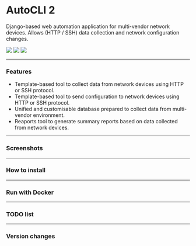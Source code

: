 # AutoCLI 2

Django-based web automation application for multi-vendor network devices. Allows (HTTP / SSH) data collection and network configuration changes.

![](https://img.shields.io/github/stars/Robert-RKKR/AutoCli2-v0.1) 
[![](https://img.shields.io/github/forks/Robert-RKKR/AutoCli2-v0.1)](https://github.com/Robert-RKKR/AutoCli2-v0.1/fork)
[![](https://img.shields.io/github/issues/Robert-RKKR/AutoCli2-v0.1)](https://github.com/Robert-RKKR/AutoCli2-v0.1/issues)

------------
### Features

- Template-based tool to collect data from network devices using HTTP or SSH protocol.
- Template-based tool to send configuration to network devices using HTTP or SSH protocol.
- Unified and customisable database prepared to collect data from multi-vendor environment.
- Reaports tool to generate summary reports based on data collected from network devices.

------------
### Screenshots

------------
### How to install

------------
### Run with Docker

------------
### TODO list

------------
### Version changes
